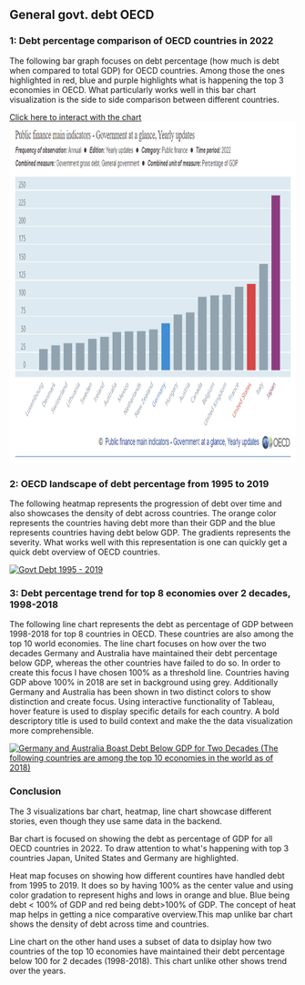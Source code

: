 ## General govt. debt OECD

### 1: Debt percentage comparison of OECD countries in 2022
The following bar graph focuses on debt percentage (how much is debt when compared to total GDP) for OECD countries. Among those the ones highlighted in red, blue and purple highlights what is happening the top 3 economies in OECD. What particularly works well in this bar chart visualization is the side to side comparison between different countries.

<a rel="noopener noreferrer" href="https://data-viewer.oecd.org?chartId=dbe15a84-e68a-4782-bbda-0bd7b8d2367d" target="_blank">Click here to interact with the chart</a>
<img src="./OECD-govt%20debt%202022.png" alt="OECD Govt Debt 2022" width="800" height="600">


### 2: OECD landscape of debt percentage from 1995 to 2019
The following heatmap represents the progression of debt over time and also showcases the density of debt across countries. The orange color represents the countries having debt more than their GDP and the blue represents countries having debt below GDP. The gradients represents the severity. What works well with this representation is one can quickly get a quick debt overview of OECD countries.

<html lang="en">
<head>
    <meta charset="UTF-8">
    <meta name="viewport" content="width=device-width, initial-scale=1.0">
    <title>Tableau Visualization</title>
</head>
<body>
    <div class='tableauPlaceholder' id='viz1725812534311' style='position: relative'>
        <noscript>
            <a href='#'>
                <img alt='Govt Debt 1995 - 2019' src='https://public.tableau.com/static/images/Go/GovtDebt1995-2019/GovtDebt1995-/1_rss.png' style='border: none' />
            </a>
        </noscript>
        <object class='tableauViz' style='display:none;'>
            <param name='host_url' value='https%3A%2F%2Fpublic.tableau.com%2F' />
            <param name='embed_code_version' value='3' />
            <param name='site_root' value='' />
            <param name='name' value='GovtDebt1995-2019/GovtDebt1995-' />
            <param name='tabs' value='no' />
            <param name='toolbar' value='yes' />
            <param name='static_image' value='https://public.tableau.com/static/images/Go/GovtDebt1995-2019/GovtDebt1995-/1.png' />
            <param name='animate_transition' value='yes' />
            <param name='display_static_image' value='yes' />
            <param name='display_spinner' value='yes' />
            <param name='display_overlay' value='yes' />
            <param name='display_count' value='yes' />
            <param name='language' value='en-US' />
            <param name='filter' value='publish=yes' />
        </object>
    </div>
    <script type='text/javascript'>
        var divElement = document.getElementById('viz1725812534311');
        var vizElement = divElement.getElementsByTagName('object')[0];
        vizElement.style.width='100%';
        vizElement.style.height=(divElement.offsetWidth*0.75)+'px';
        var scriptElement = document.createElement('script');
        scriptElement.src = 'https://public.tableau.com/javascripts/api/viz_v1.js';
        vizElement.parentNode.insertBefore(scriptElement, vizElement);
    </script>
</body>
</html>


### 3: Debt percentage trend for top 8 economies over 2 decades, 1998-2018
The following line chart represents the debt as percentage of GDP between 1998-2018 for top 8 countries in OECD. These countries are also among the top 10 world economies. The line chart focuses on how over the two decades Germany and Australia have maintained their debt percentage below GDP, whereas the other countries have failed to do so. In order to create this focus I have chosen 100% as a threshold line. Countries having GDP above 100% in 2018 are set in background using grey. Additionally Germany and Australia has been shown in two distinct colors to show distinction and create focus. Using interactive functionality of Tableau, hover feature is used to display specific details for each country. A bold descriptory title is used to build context and make the the data visualization more comprehensible.


<div class='tableauPlaceholder' id='viz1725836743572' style='position: relative; width: 100%;'>
  <noscript>
    <a href='#'>
      <img alt='Germany and Australia Boast Debt Below GDP for Two Decades (The following countries are among the top 10 economies in the world as of 2018)' 
           src='https://public.tableau.com/static/images/De/Debt-less-than-GDP/DebtGDP/1_rss.png' 
           style='border: none' />
    </a>
  </noscript>
  <object class='tableauViz' style='width: 100%; height: 500px; display:none;'>
    <param name='host_url' value='https%3A%2F%2Fpublic.tableau.com%2F' />
    <param name='embed_code_version' value='3' />
    <param name='site_root' value='' />
    <param name='name' value='Debt-less-than-GDP/DebtGDP' />
    <param name='tabs' value='no' />
    <param name='toolbar' value='yes' />
    <param name='static_image' value='https://public.tableau.com/static/images/De/Debt-less-than-GDP/DebtGDP/1.png' />
    <param name='animate_transition' value='yes' />
    <param name='display_static_image' value='yes' />
    <param name='display_spinner' value='yes' />
    <param name='display_overlay' value='yes' />
    <param name='display_count' value='yes' />
    <param name='language' value='en-US' />
  </object>
</div>

<script type='text/javascript'>
  var divElement = document.getElementById('viz1725836743572');
  var vizElement = divElement.getElementsByTagName('object')[0];
  vizElement.style.width = '100%';
  vizElement.style.height = (divElement.offsetWidth * 0.75) + 'px';

  var scriptElement = document.createElement('script');
  scriptElement.src = 'https://public.tableau.com/javascripts/api/viz_v1.js';
  vizElement.parentNode.insertBefore(scriptElement, vizElement);
</script>




### Conclusion
The 3 visualizations bar chart, heatmap, line chart showcase different stories, even though they use same data in the backend.   
    
Bar chart is focused on showing the debt as percentage of GDP for all OECD countries in 2022. To draw attention to what's happening with top 3 countries Japan, United States and Germany are highlighted.

Heat map focuses on showing how different countires have handled debt from 1995 to 2019. It does so by having 100% as the center value and using color gradation to represent highs and lows in orange and blue. Blue being debt < 100% of GDP and red being debt>100% of GDP. The concept of heat map helps in getting a nice comparative overview.This map unlike bar chart shows the density of debt across time and countries.

Line chart on the other hand uses a subset of data to dsiplay how two countries of the top 10 economies have maintained their debt percentage below 100 for 2 decades (1998-2018). This chart unlike other shows trend over the years.
